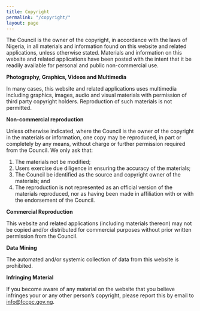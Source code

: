 ```yaml
---
title: Copyright
permalink: "/copyright/"
layout: page
---
```


The Council is the owner of the copyright, in accordance with the laws of Nigeria, in all materials and information found on this website and related applications, unless otherwise stated. Materials and information on this website and related applications have been posted with the intent that it be readily available for personal and public non-commercial use.

**Photography, Graphics, Videos and Multimedia**

In many cases, this website and related applications uses multimedia including graphics, images, audio and visual materials with permission of third party copyright holders. Reproduction of such materials is not permitted.

**Non-commercial reproduction**

Unless otherwise indicated, where the Council is the owner of the copyright in the materials or information, one copy may be reproduced, in part or completely by any means, without charge or further permission required from the Council. We only ask that:
1. The materials not be modified;
2. Users exercise due diligence in ensuring the accuracy of the materials;
3. The Council be identified as the source and copyright owner of the materials; and
4. The reproduction is not represented as an official version of the materials reproduced, nor as having been made in affiliation with or with the endorsement of the Council.

**Commercial Reproduction**

This website and related applications (including materials thereon) may not be copied and/or distributed for commercial purposes without prior written permission from the Council.

**Data Mining**

The automated and/or systemic collection of data from this website is prohibited.

**Infringing Material**

If you become aware of any material on the website that you believe infringes your or any other person’s copyright, please report this by email to [info@fccpc.gov.ng](mailto:info@fccpc.gov.ng).